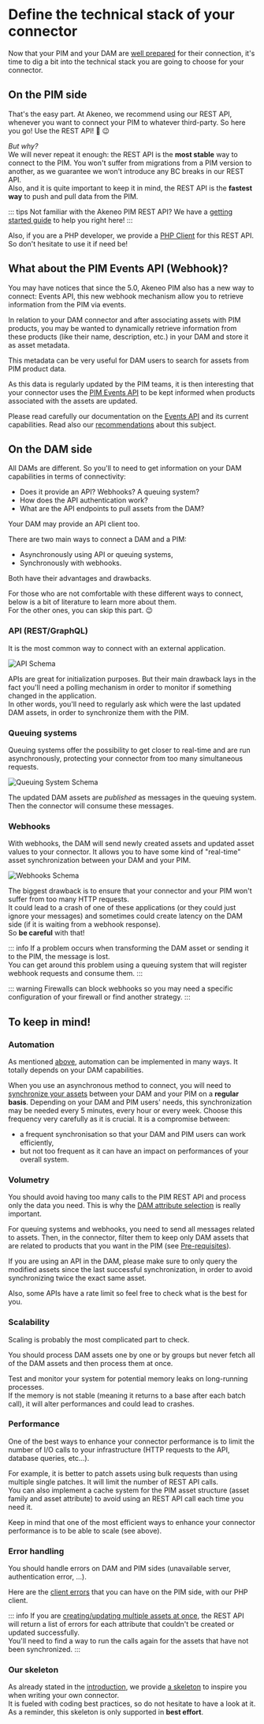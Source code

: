 # Define the technical stack of your connector

Now that your PIM and your DAM are [well prepared](pre-requisites.html) for their connection, it's time to dig a bit into the technical stack you are going to choose for your connector.

## On the PIM side

That's the easy part. At Akeneo, we recommend using our REST API, whenever you want to connect your PIM to whatever third-party. So here you go! Use the REST API! :rocket: :wink:

_But why?_  
We will never repeat it enough: the REST API is the **most stable** way to connect to the PIM. You won't suffer from migrations from a PIM version to another, as we guarantee we won't introduce any BC breaks in our REST API.  
Also, and it is quite important to keep it in mind, the REST API is the **fastest way** to push and pull data from the PIM.

::: tips
Not familiar with the Akeneo PIM REST API? We have a [getting started guide](/getting-started/your-first-tutorial-4x/welcome.html) to help you right here!
:::

Also, if you are a PHP developer, we provide a [PHP Client](https://github.com/akeneo/api-php-client-ee) for this REST API. So don't hesitate to use it if need be!

## What about the PIM Events API (Webhook)?

You may have notices that since the 5.0, Akeneo PIM also has a new way to connect: Events API, this new webhook mechanism allow you to retrieve information from the PIM via events.

In relation to your DAM connector and after associating assets with PIM products, you may be wanted to dynamically retrieve information from these products (like their name, description, etc.) in your DAM and store it as asset metadata.

This metadata can be very useful for DAM users to search for assets from PIM product data.

As this data is regularly updated by the PIM teams, it is then interesting that your connector uses the [PIM Events API](https://api.akeneo.com/getting-started/quick-start-my-first-webhook-5x/welcome.html) to be kept informed when products associated with the assets are updated.  

Please read carefully our documentation on the [Events API](https://api.akeneo.com/events-documentation/introduction.html) and its current capabilities. Read also our [recommendations](https://api.akeneo.com/getting-started/events-api-best-practices-5x/welcome.html) about this subject.


## On the DAM side

All DAMs are different. So you'll to need to get information on your DAM capabilities in terms of connectivity:
- Does it provide an API? Webhooks? A queuing system?
- How does the API authentication work?
- What are the API endpoints to pull assets from the DAM?

Your DAM may provide an API client too.

There are two main ways to connect a DAM and a PIM:
- Asynchronously using API or queuing systems,
- Synchronously with webhooks.

Both have their advantages and drawbacks.

For those who are not comfortable with these different ways to connect, below is a bit of literature to learn more about them.  
For the other ones, you can skip this part. :wink:

### API (REST/GraphQL)
It is the most common way to connect with an external application.

![API Schema](../../img/guides/dam_pim-connection_api.svg)

APIs are great for initialization purposes. But their main drawback lays in the fact you'll need a polling mechanism in order to monitor if something changed in the application.    
In other words, you'll need to regularly ask which were the last updated DAM assets, in order to synchronize them with the PIM.

### Queuing systems
Queuing systems offer the possibility to get closer to real-time and are run asynchronously, protecting your connector from too many simultaneous requests.

![Queuing System Schema](../../img/guides/dam_pim-connection_queuingSystem.svg)

The updated DAM assets are *published* as messages in the queuing system.  
Then the connector will consume these messages.

### Webhooks

With webhooks, the DAM will send newly created assets and updated asset values to your connector.
It allows you to have some kind of "real-time" asset synchronization between your DAM and your PIM.

![Webhooks Schema](../../img/guides/dam_pim-connection_webhook.svg)

The biggest drawback is to ensure that your connector and your PIM won't suffer from too many HTTP requests.  
It could lead to a crash of one of these applications (or they could just ignore your messages) and sometimes could create latency on the DAM side (if it is waiting from a webhook response).  
So **be careful** with that!

::: info
If a problem occurs when transforming the DAM asset or sending it to the PIM, the message is lost.  
You can get around this problem using a queuing system that will register webhook requests and consume them.
:::

::: warning
Firewalls can block webhooks so you may need a specific configuration of your firewall or find another strategy.
:::

## To keep in mind!
### Automation

As mentioned [above](technical-stack.html#on-the-dam-side), automation can be implemented in many ways. It totally depends on your DAM capabilities.

When you use an asynchronous method to connect, you will need to [synchronize your assets](synchronize-assets.html) between your DAM and your PIM on a **regular basis**. Depending on your DAM and PIM users' needs, this synchronization may be needed every 5 minutes, every hour or every week. Choose this frequency very carefully as it is crucial. It is a compromise between:
- a frequent synchronisation so that your DAM and PIM users can work efficiently,
- but not too frequent as it can have an impact on performances of your overall system.


### Volumetry

You should avoid having too many calls to the PIM REST API and process only the data you need. This is why the [DAM attribute selection](pre-requisites.html#define-the-attributes-of-your-asset-families) is really important.

For queuing systems and webhooks, you need to send all messages related to assets. Then, in the connector, filter them to keep only DAM assets that are related to products that you want in the PIM (see [Pre-requisites](pre-requisites.html#which-dam-assets-are-products-related)).  

If you are using an API in the DAM, please make sure to only query the modified assets since the last successful synchronization, in order to avoid synchronizing twice the exact same asset.

Also, some APIs have a rate limit so feel free to check what is the best for you.

### Scalability

Scaling is probably the most complicated part to check.

You should process DAM assets one by one or by groups but never fetch all of the DAM assets and then process them at once.

Test and monitor your system for potential memory leaks on long-running processes.  
If the memory is not stable (meaning it returns to a base after each batch call), it will alter performances and could lead to crashes.

### Performance

One of the best ways to enhance your connector performance is to limit the number of I/O calls to your infrastructure (HTTP requests to the API, database queries, etc...).

For example, it is better to patch assets using bulk requests than using multiple single patches. It will limit the number of REST API calls.  
You can also implement a cache system for the PIM asset structure (asset family and asset attribute) to avoid using an REST API call each time you need it.

Keep in mind that one of the most efficient ways to enhance your connector performance is to be able to scale (see above).

### Error handling

You should handle errors on DAM and PIM sides (unavailable server, authentication error, ...).  

Here are the [client errors](/documentation/responses.html#client-errors) that you can have on the PIM side, with our PHP client.

::: info
If you are [creating/updating multiple assets at once](/php-client/exception.html), the REST API will return a list of errors for each attribute that couldn't be created or updated successfully.  
You'll need to find a way to run the calls again for the assets that have not been synchronized.
:::

### Our skeleton

As already stated in the [introduction](introduction.html#our-skeleton), we provide [a skeleton](https://github.com/akeneo/dam-connector) to inspire you when writing your own connector.   
It is fueled with coding best practices, so do not hesitate to have a look at it.  
As a reminder, this skeleton is only supported in **best effort**.  
